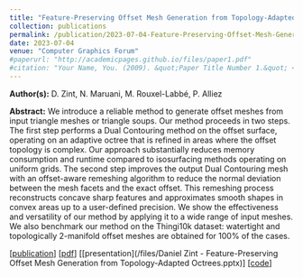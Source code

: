 ```yaml
---
title: "Feature-Preserving Offset Mesh Generation from Topology-Adapted Octrees"
collection: publications
permalink: /publication/2023-07-04-Feature-Preserving-Offset-Mesh-Generation-from-Topology-Adapted-Octrees
date: 2023-07-04
venue: "Computer Graphics Forum"
#paperurl: "http://academicpages.github.io/files/paper1.pdf"
#citation: "Your Name, You. (2009). &quot;Paper Title Number 1.&quot; <i>Journal 1</i>. 1(1)."
---
```


**Author(s):** D. Zint, N. Maruani, M. Rouxel-Labbé, P. Alliez

**Abstract:** We introduce a reliable method to generate offset meshes from input triangle meshes or triangle soups. Our method proceeds in two steps. The first step performs a Dual Contouring method on the offset surface, operating on an adaptive octree that is refined in areas where the offset topology is complex. Our approach substantially reduces memory consumption and runtime compared to isosurfacing methods operating on uniform grids. The second step improves the output Dual Contouring mesh with an offset-aware remeshing algorithm to reduce the normal deviation between the mesh facets and the exact offset. This remeshing process reconstructs concave sharp features and approximates smooth shapes in convex areas up to a user-defined precision. We show the effectiveness and versatility of our method by applying it to a wide range of input meshes. We also benchmark our method on the Thingi10k dataset: watertight and topologically 2-manifold offset meshes are obtained for 100% of the cases.

\[[publication](https://diglib.eg.org/handle/10.1111/cgf14906)\]
\[[pdf](https://inria.hal.science/hal-04135266/document)\]
\[[presentation](/files/Daniel Zint - Feature-Preserving Offset Mesh Generation from Topology-Adapted Octrees.pptx)\]
\[[code](https://github.com/daniel-zint/offsets-and-remeshing)\]
